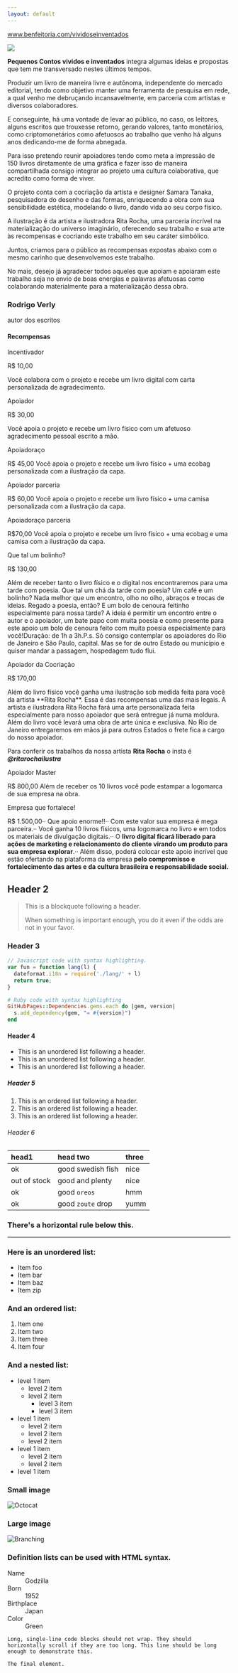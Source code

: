 ```yaml
---
layout: default
---
```




www.benfeitoria.com/vividoseinventados


![](https://i.imgur.com/5ftTHA5.jpg)




**Pequenos Contos vividos e inventados** integra algumas ideias e propostas que tem me transversado nestes últimos tempos.

Produzir um livro de maneira livre e autônoma, independente do mercado editorial, tendo como objetivo manter uma ferramenta de pesquisa em rede, a qual venho me debruçando incansavelmente, em parceria com artistas e diversos colaboradores. 

E conseguinte, há uma vontade de levar ao público, no caso, os leitores, alguns escritos que trouxesse retorno, gerando valores, tanto monetários, como criptomonetários como afetuosos ao trabalho que venho há alguns anos dedicando-me de forma abnegada.

Para isso pretendo reunir apoiadores tendo como meta a impressão de 150 livros diretamente de uma gráfica e fazer isso de maneira compartilhada consigo integrar ao projeto uma cultura colaborativa, que acredito como forma de viver.

O projeto conta com a cocriação da artista e designer Samara Tanaka, pesquisadora do desenho e das formas, enriquecendo a obra com sua sensibilidade estética, modelando o livro, dando vida ao seu corpo físico.

A ilustração é da artista e ilustradora Rita Rocha, uma parceria incrível na materialização do universo imaginário, oferecendo seu trabalho e sua arte às recompensas e cocriando este trabalho em seu caráter simbólico.

Juntos, criamos para o público as recompensas expostas abaixo com o mesmo carinho que desenvolvemos este trabalho. 

No mais, desejo já agradecer todos aqueles que apoiam e apoiaram este trabalho seja no envio de boas energias e palavras afetuosas como colaborando materialmente para a materialização dessa obra.

### Rodrigo Verly<p>
autor dos escritos







#### Recompensas


Incentivador

<p>R$ 10,00<p>
<p>Você colabora com o projeto e recebe 
um livro digital com carta personalizada de agradecimento.

Apoiador

R$ 30,00
<p>Você apoia o projeto e recebe 
um livro físico com um afetuoso agradecimento pessoal escrito a mão. 

Apoiadoraço

R$ 45,00
Você apoia o projeto e recebe um livro físico + 
uma ecobag personalizada com a ilustração da capa.

Apoiador parceria

R$ 60,00
Você apoia o projeto e recebe um livro físico + 
uma camisa personalizada com a ilustração da capa.

Apoiadoraço parceria

R$70,00
Você apoia o projeto e recebe um livro físico + uma ecobag e uma camisa com a ilustração da capa.

Que tal um bolinho?

<p>R$ 130,00<p>
Além de receber tanto o livro físico e o digital nos encontraremos para uma tarde com poesia. 
Que tal um chá da tarde com poesia? 
Um café e um bolinho? 
Nada melhor que um encontro, olho no olho, abraços e trocas de ideias.  Regado a poesia, então? 
E um bolo de cenoura feitinho especialmente para nossa tarde?
A ideia é permitir um encontro entre o autor e o apoiador, um bate papo com muita poesia e como presente para este apoio um bolo de cenoura feito com muita poesia especialmente para você!Duração: de 1h a 3h.P.s. Só consigo contemplar os apoiadores do Rio de Janeiro e São Paulo, capital. Mas se for de outro Estado ou município e quiser mandar a passagem, hospedagem tudo flui.

Apoiador da Cocriação

<p>R$ 170,00<p>
Além do livro físico você ganha uma ilustração sob medida feita para você da artista **Rita Rocha**.
Essa é das recompensas uma das mais legais. A artista e ilustradora Rita Rocha fará uma arte personalizada feita especialmente para nosso apoiador que será entregue já numa moldura. 
Além do livro você levará uma obra de arte única e exclusiva.
No Rio de Janeiro entregaremos em mãos já para outros Estados o frete fica a cargo do nosso apoiador.

Para conferir os trabalhos da nossa artista **Rita Rocha** o insta é ***@ritarochailustra***

Apoiador Master

R$ 800,00
Além de receber os 10 livros você pode estampar a logomarca de sua empresa na obra.

Empresa que fortalece!

R$ 1.500,00··
Que apoio enorme!!··
Com este valor sua empresa é mega parceira.··
Você ganha 10 livros físicos, uma logomarca no livro e em todos os materiais de divulgação digitais.··
O **livro digital ficará liberado para ações de marketing e relacionamento do cliente virando um produto para sua empresa explorar**.··
Além disso, poderá colocar este apoio incrível que estão ofertando na plataforma da empresa **pelo compromisso e fortalecimento das artes e da cultura brasileira e responsabilidade social.**

## Header 2

> This is a blockquote following a header.
>
> When something is important enough, you do it even if the odds are not in your favor.

### Header 3

```js
// Javascript code with syntax highlighting.
var fun = function lang(l) {
  dateformat.i18n = require('./lang/' + l)
  return true;
}
```

```ruby
# Ruby code with syntax highlighting
GitHubPages::Dependencies.gems.each do |gem, version|
  s.add_dependency(gem, "= #{version}")
end
```

#### Header 4

*   This is an unordered list following a header.
*   This is an unordered list following a header.
*   This is an unordered list following a header.

##### Header 5

1.  This is an ordered list following a header.
2.  This is an ordered list following a header.
3.  This is an ordered list following a header.

###### Header 6

| head1        | head two          | three |
|:-------------|:------------------|:------|
| ok           | good swedish fish | nice  |
| out of stock | good and plenty   | nice  |
| ok           | good `oreos`      | hmm   |
| ok           | good `zoute` drop | yumm  |

### There's a horizontal rule below this.

* * *

### Here is an unordered list:

*   Item foo
*   Item bar
*   Item baz
*   Item zip

### And an ordered list:

1.  Item one
1.  Item two
1.  Item three
1.  Item four

### And a nested list:

- level 1 item
  - level 2 item
  - level 2 item
    - level 3 item
    - level 3 item
- level 1 item
  - level 2 item
  - level 2 item
  - level 2 item
- level 1 item
  - level 2 item
  - level 2 item
- level 1 item

### Small image

![Octocat](https://github.githubassets.com/images/icons/emoji/octocat.png)

### Large image

![Branching](https://guides.github.com/activities/hello-world/branching.png)


### Definition lists can be used with HTML syntax.

<dl>
<dt>Name</dt>
<dd>Godzilla</dd>
<dt>Born</dt>
<dd>1952</dd>
<dt>Birthplace</dt>
<dd>Japan</dd>
<dt>Color</dt>
<dd>Green</dd>
</dl>

```
Long, single-line code blocks should not wrap. They should horizontally scroll if they are too long. This line should be long enough to demonstrate this.
```

```
The final element.
```
